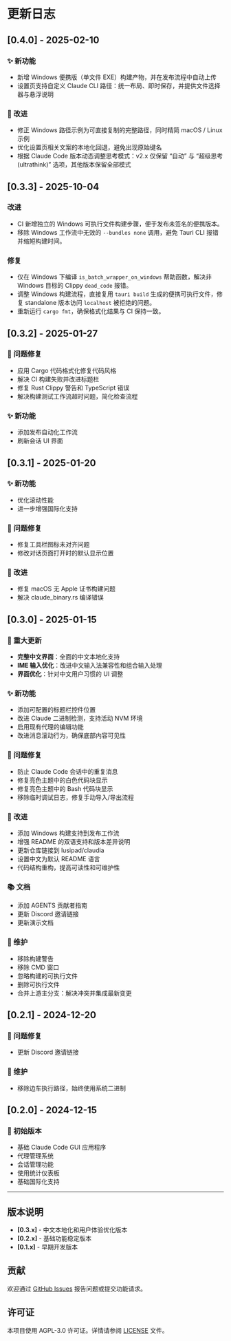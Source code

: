 # 更新日志

## [0.4.0] - 2025-02-10

### ✨ 新功能
- 新增 Windows 便携版（单文件 EXE）构建产物，并在发布流程中自动上传
- 设置页支持自定义 Claude CLI 路径：统一布局、即时保存，并提供文件选择器与悬浮说明

### 🔧 改进
- 修正 Windows 路径示例为可直接复制的完整路径，同时精简 macOS / Linux 示例
- 优化设置页相关文案的本地化回退，避免出现原始键名
- 根据 Claude Code 版本动态调整思考模式：v2.x 仅保留 “自动” 与 “超级思考 (ultrathink)” 选项，其他版本保留全部模式

## [0.3.3] - 2025-10-04

### 改进
- CI 新增独立的 Windows 可执行文件构建步骤，便于发布未签名的便携版本。
- 移除 Windows 工作流中无效的 `--bundles none` 调用，避免 Tauri CLI 报错并缩短构建时间。

### 修复
- 仅在 Windows 下编译 `is_batch_wrapper_on_windows` 帮助函数，解决非 Windows 目标的 Clippy `dead_code` 报错。
- 调整 Windows 构建流程，直接复用 `tauri build` 生成的便携可执行文件，修复 standalone 版本访问 `localhost` 被拒绝的问题。
- 重新运行 `cargo fmt`，确保格式化结果与 CI 保持一致。

## [0.3.2] - 2025-01-27

### 🐛 问题修复
- 应用 Cargo 代码格式化修复代码风格
- 解决 CI 构建失败并改进标题栏
- 修复 Rust Clippy 警告和 TypeScript 错误
- 解决构建测试工作流超时问题，简化检查流程

### ✨ 新功能
- 添加发布自动化工作流
- 刷新会话 UI 界面

## [0.3.1] - 2025-01-20

### ✨ 新功能
- 优化滚动性能
- 进一步增强国际化支持

### 🐛 问题修复
- 修复工具栏图标未对齐问题
- 修改对话页面打开时的默认显示位置

### 🔧 改进
- 修复 macOS 无 Apple 证书构建问题
- 解决 claude_binary.rs 编译错误

## [0.3.0] - 2025-01-15

### 🚀 重大更新
- **完整中文界面**：全面的中文本地化支持
- **IME 输入优化**：改进中文输入法兼容性和组合输入处理
- **界面优化**：针对中文用户习惯的 UI 调整

### ✨ 新功能
- 添加可配置的标题栏控件位置
- 改进 Claude 二进制检测，支持活动 NVM 环境
- 启用现有代理的编辑功能
- 改进消息滚动行为，确保底部内容可见性

### 🐛 问题修复
- 防止 Claude Code 会话中的重复消息
- 修复亮色主题中的白色代码块显示
- 修复亮色主题中的 Bash 代码块显示
- 移除临时调试日志，修复手动导入/导出流程

### 🔧 改进
- 添加 Windows 构建支持到发布工作流
- 增强 README 的双语支持和版本差异说明
- 更新仓库链接到 lusipad/claudia
- 设置中文为默认 README 语言
- 代码结构重构，提高可读性和可维护性

### 📚 文档
- 添加 AGENTS 贡献者指南
- 更新 Discord 邀请链接
- 更新演示文档

### 🧹 维护
- 移除构建警告
- 移除 CMD 窗口
- 忽略构建的可执行文件
- 删除可执行文件
- 合并上游主分支：解决冲突并集成最新变更

## [0.2.1] - 2024-12-20

### 🐛 问题修复
- 更新 Discord 邀请链接

### 🧹 维护
- 移除边车执行路径，始终使用系统二进制

## [0.2.0] - 2024-12-15

### 🚀 初始版本
- 基础 Claude Code GUI 应用程序
- 代理管理系统
- 会话管理功能
- 使用统计仪表板
- 基础国际化支持

---

## 版本说明

- **[0.3.x]** - 中文本地化和用户体验优化版本
- **[0.2.x]** - 基础功能稳定版本
- **[0.1.x]** - 早期开发版本

## 贡献

欢迎通过 [GitHub Issues](https://github.com/lusipad/opcode/issues) 报告问题或提交功能请求。

## 许可证

本项目使用 AGPL-3.0 许可证。详情请参阅 [LICENSE](./LICENSE) 文件。
